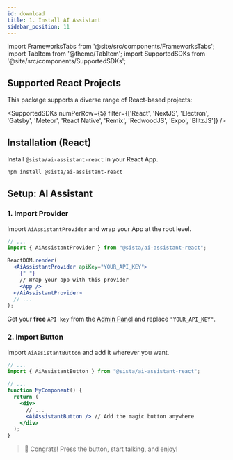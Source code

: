 ```yaml
---
id: download
title: 1. Install AI Assistant
sidebar_position: 11
---
```


import FrameworksTabs from '@site/src/components/FrameworksTabs';
import TabItem from '@theme/TabItem';
import SupportedSDKs from '@site/src/components/SupportedSDKs';


<FrameworksTabs>
<TabItem value='react'>

## Supported React Projects

This package supports a diverse range of React-based projects:

<SupportedSDKs numPerRow={5} filter={['React', 'NextJS', 'Electron', 'Gatsby', 'Meteor', 'React Native', 'Remix', 'RedwoodJS', 'Expo', 'BlitzJS']} />

## Installation (React)

Install `@sista/ai-assistant-react` in your React App.

```bash
npm install @sista/ai-assistant-react
```

## Setup: AI Assistant

### 1. Import Provider

Import `AiAssistantProvider` and wrap your App at the root level.

```jsx
// ...
import { AiAssistantProvider } from "@sista/ai-assistant-react";

ReactDOM.render(
  <AiAssistantProvider apiKey="YOUR_API_KEY">
    {" "}
    // Wrap your app with this provider
    <App />
  </AiAssistantProvider>
  // ...
);
```

Get your **free** `API key` from the [Admin Panel](https://admin.sista.ai/applications) and replace `"YOUR_API_KEY"`.

### 2. Import Button

Import `AiAssistantButton` and add it wherever you want.

```jsx
// ...
import { AiAssistantButton } from "@sista/ai-assistant-react";

// ...
function MyComponent() {
  return (
    <div>
      // ...
      <AiAssistantButton /> // Add the magic button anywhere
    </div>
  );
}
```

> 🎉 Congrats! Press the button, start talking, and enjoy!

</TabItem>

</FrameworksTabs>
